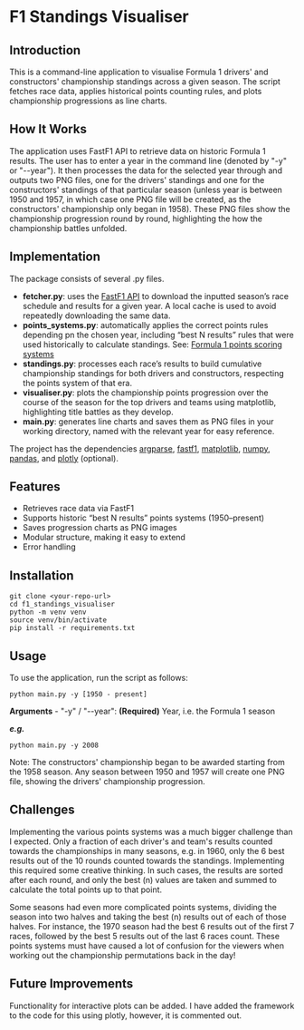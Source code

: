 # F1 Standings Visualiser

## Introduction

This is a command-line application to visualise Formula 1 drivers' and constructors' championship standings across a given season. The script fetches race data, applies historical points counting rules, and plots championship progressions as line charts.

## How It Works

The application uses FastF1 API to retrieve data on historic Formula 1 results. The user has to enter a year in the command line (denoted by "-y" or "--year"). It then processes the data for the selected year through and outputs two PNG files, one for the drivers' standings and one for the constructors' standings of that particular season (unless year is between 1950 and 1957, in which case one PNG file will be created, as the constructors' championship only began in 1958). These PNG files show the championship progression round by round, highlighting the how the championship battles unfolded.

## Implementation

The package consists of several .py files.

- **fetcher.py**: uses the [FastF1 API](https://docs.fastf1.dev/) to download the inputted season’s race schedule and results for a given year. A local cache is used to avoid repeatedly downloading the same data.
- **points_systems.py**: automatically applies the correct points rules depending pn the chosen year, including “best N results” rules that were used historically to calculate standings. See: [Formula 1 points scoring systems](https://en.wikipedia.org/wiki/List_of_Formula_One_World_Championship_points_scoring_systems#Points_scoring_systems)
- **standings.py**: processes each race’s results to build cumulative championship standings for both drivers and constructors, respecting the points system of that era.
- **visualiser.py**: plots the championship points progression over the course of the season for the top drivers and teams using matplotlib, highlighting title battles as they develop.
- **main.py**: generates line charts and saves them as PNG files in your working directory, named with the relevant year for easy reference.

The project has the dependencies [argparse](https://docs.python.org/3/library/argparse.html), [fastf1](https://docs.fastf1.dev/), [matplotlib](https://matplotlib.org/), [numpy](https://numpy.org/), [pandas](https://pandas.pydata.org/), and [plotly](https://plotly.com/python/) (optional).

## Features

- Retrieves race data via FastF1
- Supports historic “best N results” points systems (1950–present)
- Saves progression charts as PNG images
- Modular structure, making it easy to extend
- Error handling

## Installation

```
git clone <your-repo-url>
cd f1_standings_visualiser
python -m venv venv
source venv/bin/activate
pip install -r requirements.txt
```

## Usage

To use the application, run the script as follows:

```
python main.py -y [1950 - present]
```

**Arguments**
    - "-y" / "--year": **(Required)** Year, i.e. the Formula 1 season

***e.g.*** 

```
python main.py -y 2008
```

Note: The constructors' championship began to be awarded starting from the 1958 season. Any season between 1950 and 1957 will create one PNG file, showing the drivers' championship progression.

## Challenges

Implementing the various points systems was a much bigger challenge than I expected. Only a fraction of each driver's and team's results counted towards the championships in many seasons, e.g. in 1960, only the 6 best results out of the 10 rounds counted towards the standings. Implementing this required some creative thinking. In such cases, the results are sorted after each round, and only the best (n) values are taken and summed to calculate the total points up to that point.

Some seasons had even more complicated points systems, dividing the season into two halves and taking the best (n) results out of each of those halves. For instance, the 1970 season had the best 6 results out of the first 7 races, followed by the best 5 results out of the last 6 races count. These points systems must have caused a lot of confusion for the viewers when working out the championship permutations back in the day!

## Future Improvements

Functionality for interactive plots can be added. I have added the framework to the code for this using plotly, however, it is commented out.